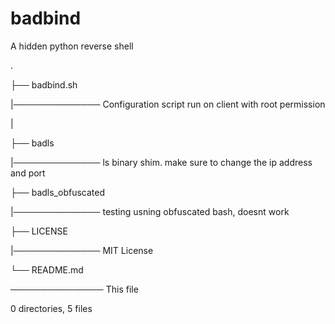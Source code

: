 # badbind
A hidden python reverse shell 

.

├── badbind.sh

|────────────── Configuration script run on client with root permission

|

├── badls

|────────────── ls binary shim. make sure to change the ip address and port

├── badls_obfuscated

|────────────── testing usning obfuscated bash, doesnt work

├── LICENSE

|────────────── MIT License

└── README.md

─────────────── This file


0 directories, 5 files
